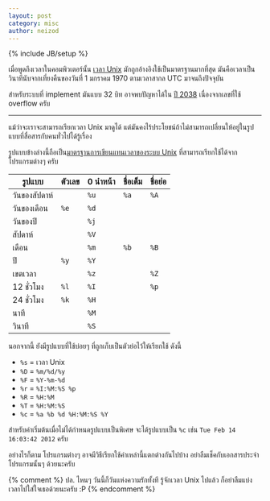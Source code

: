 ```yaml
---
layout: post
category: misc
author: neizod
---
```

{% include JB/setup %}

เมื่อพูดถึงเวลาในคอมพิวเตอร์นั้น [เวลา Unix](http://en.wikipedia.org/wiki/Unix_time) มักถูกอ้างอิงใช้เป็นมาตรฐานมากที่สุด มันคือเวลาเป็นวินาทีนับจากเที่ยงคืนของวันที่ 1 มกราคม 1970 ตามเวลาสากล UTC มาจนถึงปัจจุบัน

สำหรับระบบที่ implement มันแบบ 32 บิท อาจพบปัญหาได้ใน [ปี 2038](http://en.wikipedia.org/wiki/Year_2038_problem) เนื่องจากเลขที่ใช้ overflow ครับ

---

แม้ว่าจะเราจะสามารถเรียกเวลา Unix มาดูได้ แต่มันคงไร้ประโยชน์ถ้าไม่สามารถเปลี่ยนให้อยู่ในรูปแบบที่สื่อสารกับคนทั่วไปได้รู้เรื่อง

รูปแบบข้างล่างนี้ถือเป็น[มาตรฐานการเขียนแทนเวลาของระบบ Unix](http://en.wikipedia.org/wiki/Date_(Unix)) ที่สามารถเรียกใช้ได้จากโปรแกรมต่างๆ ครับ

| รูปแบบ      | ตัวเลข | 0 นำหน้า | ชื่อเต็ม | ชื่อย่อ |
| ---------- | ----- | ------- | ----- | ---- |
| วันของสัปดาห์ |       |   `%u`  |  `%a` | `%A` |
| วันของเดือน  |  `%e` |   `%d`  |       |      |
| วันของปี     |       |   `%j`  |       |      |
| สัปดาห์      |       |   `%V`  |       |      |
| เดือน       |       |   `%m`  |  `%b` | `%B` |
| ปี          |  `%y` |   `%Y`  |       |      |
| เขตเวลา    |       |   `%z`  |       | `%Z` |
| 12 ชั่วโมง   |  `%l` |   `%I`  |       | `%p` |
| 24 ชั่วโมง   |  `%k` |   `%H`  |       |      |
| นาที        |       |   `%M`  |       |      |
| วินาที       |       |   `%S`  |       |      |

นอกจากนี้ ยังมีรูปแบบที่ใช้บ่อยๆ ที่ถูกเก็บเป็นตัวย่อไว้ให้เรียกใช้ ดังนี้

- `%s` = เวลา Unix
- `%D` = `%m/%d/%y`
- `%F` = `%Y-%m-%d`
- `%r` = `%I:%M:%S %p`
- `%R` = `%H:%M`
- `%T` = `%H:%M:%S`
- `%c` = `%a %b %d %H:%M:%S %Y`

สำหรับค่าเริ่มต้นเมื่อไม่ได้กำหนดรูปแบบเป็นพิเศษ จะได้รูปแบบเป็น `%c` เช่น `Tue Feb 14 16:03:42 2012` ครับ

อย่างไรก็ตาม โปรแกรมต่างๆ อาจมีวิธีเรียกใช้ค่าเหล่านี้แตกต่างกันไปบ้าง อย่าลืมเช็คกับเอกสารประจำโปรแกรมนั้นๆ ด้วยนะครับ

{% comment %}
ปล. ไหนๆ วันนี้ก็วันแห่งความรักทั้งที รู้จักเวลา Unix ไปแล้ว ก็อย่าลืมแบ่งเวลาไปใส่ใจเธอด้วยนะครับ :P
{% endcomment %}
